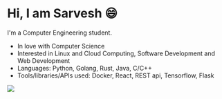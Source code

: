 # Hi, I am Sarvesh 😄

I'm a Computer Engineering student.
-  In love with Computer Science
-  Interested in Linux and Cloud Computing, Software Development and Web Development
-  Languages: Python, Golang, Rust, Java, C/C++
-  Tools/libraries/APIs used: Docker, React, REST api, Tensorflow, Flask
<a href="https://github.com/anuraghazra/github-readme-stats">
  <img src="https://github-readme-stats.vercel.app/api/top-langs/?username=SarveshGulhane&layout=compact" />
</a>

